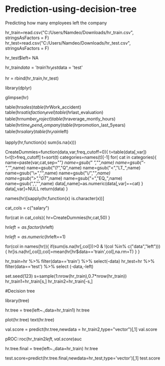 # Prediction-using-decision-tree
Predicting how many employees left the company

hr_train=read.csv("C:/Users/Namdeo/Downloads/hr_train.csv", stringsAsFactors = F)
hr_test=read.csv("C:/Users/Namdeo/Downloads/hr_test.csv", stringsAsFactors = F)

hr_test$left= NA

hr_train$data = 'train'
hr_test$data = 'test'

hr = rbind(hr_train,hr_test)

library(dplyr)

glimpse(hr)

table(hr$sales)
table(hr$Work_accident)
table(hr$satisfaction_level)
table(hr$last_evaluation)
table(hr$number_project)
table(hr$average_montly_hours)
table(hr$time_spend_company)
table(hr$promotion_last_5years)
table(hr$salary)
table(hr_train$left)

lapply(hr,function(x) sum(is.na(x)))

CreateDummies=function(data,var,freq_cutoff=0){
  t=table(data[,var])
  t=t[t>freq_cutoff]
  t=sort(t)
  categories=names(t)[-1]
  for( cat in categories){
    name=paste(var,cat,sep="_")
    name=gsub(" ","",name)
    name=gsub("-","_",name)
    name=gsub("\\?","Q",name)
    name=gsub("<","LT_",name)
    name=gsub("\\+","",name)
    name=gsub("\\/","_",name)
    name=gsub(">","GT_",name)
    name=gsub("=","EQ_",name)
    name=gsub(",","",name)
    data[,name]=as.numeric(data[,var]==cat)
  }
  data[,var]=NULL
  return(data)
}

names(hr)[sapply(hr,function(x) is.character(x))]

cat_cols = c("salary")

for(cat in cat_cols){
 hr=CreateDummies(hr,cat,50)
}

hr$left=as.factor(hr$left)

hr$left=as.numeric(hr$left==1)

for(col in names(hr)){
  if(sum(is.na(hr[,col]))>0 & !(col %in% c("data","left"))){
    hr[is.na(hr[,col]),col]=mean(hr[hr$data=='train',col],na.rm=T)
  }
}

hr_train=hr %>% filter(data=='train') %>% select(-data)
hr_test=hr %>% filter(data=='test') %>% select (-data,-left)

set.seed(123)
s=sample(1:nrow(hr_train),0.7*nrow(hr_train))
hr_train1=hr_train[s,]
hr_train2=hr_train[-s,]
 

#Decision tree

library(tree)

hr.tree = tree(left~.,data=hr_train1)
hr.tree

plot(hr.tree)
text(hr.tree)

val.score = predict(hr.tree,newdata = hr_train2,type="vector")[,1]
val.score

pROC::roc(hr_train2$left,val.score)$auc


hr.tree.final = tree(left~.,data=hr_train)
hr.tree

test.score=predict(hr.tree.final,newdata=hr_test,type='vector')[,1]
test.score
